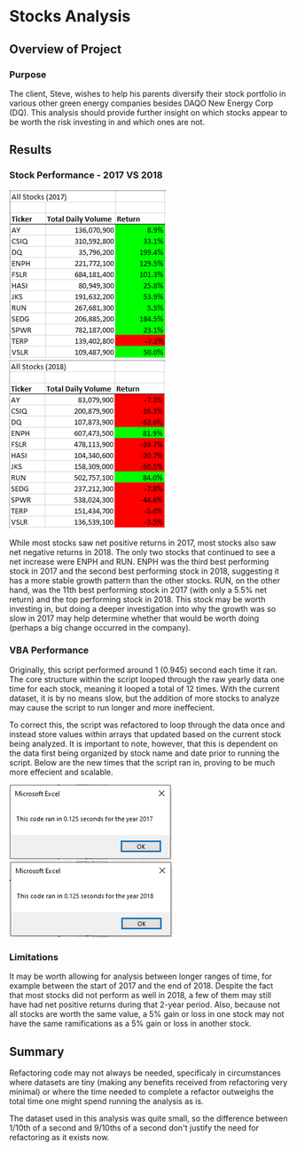 # Stocks Analysis

## Overview of Project

### Purpose
The client, Steve, wishes to help his parents diversify their stock portfolio in various other green energy companies besides DAQO New Energy Corp (DQ). This analysis should provide further insight on which stocks appear to be worth the risk investing in and which ones are not.

## Results

### Stock Performance - 2017 VS 2018
![2017](/Resources/2017_Summary.PNG) ![2018](/Resources/2018_Summary.PNG)

While most stocks saw net positive returns in 2017, most stocks also saw net negative returns in 2018. The only two stocks that continued to see a net increase were ENPH and RUN. ENPH was the third best performing stock in 2017 and the second best performing stock in 2018, suggesting it has a more stable growth pattern than the other stocks. RUN, on the other hand, was the 11th best performing stock in 2017 (with only a 5.5% net return) and the top performing stock in 2018. This stock may be worth investing in, but doing a deeper investigation into why the growth was so slow in 2017 may help determine whether that would be worth doing (perhaps a big change occurred in the company).

### VBA Performance
Originally, this script performed around 1 (0.945) second each time it ran. The core structure within the script looped through the raw yearly data one time for each stock, meaning it looped a total of 12 times. With the current dataset, it is by no means slow, but the addition of more stocks to analyze may cause the script to run longer and more ineffecient. 

To correct this, the script was refactored to loop through the data once and instead store values within arrays that updated based on the current stock being analyzed. It is important to note, however, that this is dependent on the data first being organized by stock name and date prior to running the script. 
Below are the new times that the script ran in, proving to be much more effecient and scalable.

![2017_time](/Resources/VBA_Challenge_2017.PNG)
![2018_time](/Resources/VBA_Challenge_2018.PNG)

### Limitations
It may be worth allowing for analysis between longer ranges of time, for example between the start of 2017 and the end of 2018. Despite the fact that most stocks did not perform as well in 2018, a few of them may still have had net positive returns during that 2-year period. Also, because not all stocks are worth the same value, a 5% gain or loss in one stock may not have the same ramifications as a 5% gain or loss in another stock.

## Summary

Refactoring code may not always be needed, specificaly in circumstances where datasets are tiny (making any benefits received from refactoring very minimal) or where the time needed to complete a refactor outweighs the total time one might spend running the analysis as is.

The dataset used in this analysis was quite small, so the difference between 1/10th of a second and 9/10ths of a second don't justify the need for refactoring as it exists now.
